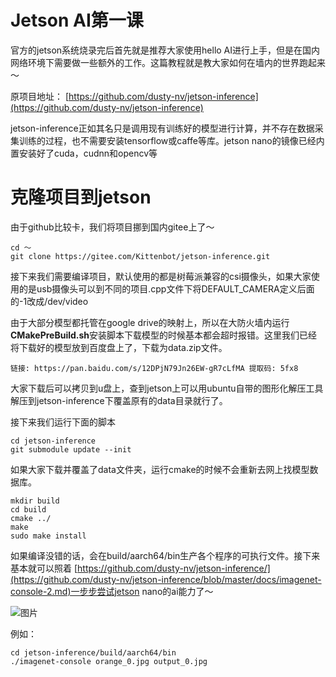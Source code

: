 # Jetson AI第一课

官方的jetson系统烧录完后首先就是推荐大家使用hello AI进行上手，但是在国内网络环境下需要做一些额外的工作。这篇教程就是教大家如何在墙内的世界跑起来～

原项目地址：
[https://github.com/dusty-nv/jetson-inference](https://github.com/dusty-nv/jetson-inference)

jetson-inference正如其名只是调用现有训练好的模型进行计算，并不存在数据采集训练的过程，也不需要安装tensorflow或caffe等库。jetson nano的镜像已经内置安装好了cuda，cudnn和opencv等

# 克隆项目到jetson
由于github比较卡，我们将项目挪到国内gitee上了～
```
cd ～
git clone https://gitee.com/Kittenbot/jetson-inference.git
```

接下来我们需要编译项目，默认使用的都是树莓派兼容的csi摄像头，如果大家使用的是usb摄像头可以到不同的项目.cpp文件下将DEFAULT_CAMERA定义后面的-1改成/dev/video

由于大部分模型都托管在google drive的映射上，所以在大防火墙内运行**CMakePreBuild.sh**安装脚本下载模型的时候基本都会超时报错。这里我们已经将下载好的模型放到百度盘上了，下载为data.zip文件。

```
链接: https://pan.baidu.com/s/12DPjN79Jn26EW-gR7cLfMA 提取码: 5fx8 
```

大家下载后可以拷贝到u盘上，查到jetson上可以用ubuntu自带的图形化解压工具解压到jetson-inference下覆盖原有的data目录就行了。

接下来我们运行下面的脚本

```
cd jetson-inference
git submodule update --init
```

如果大家下载并覆盖了data文件夹，运行cmake的时候不会重新去网上找模型数据库。

```
mkdir build
cd build
cmake ../
make
sudo make install
```

如果编译没错的话，会在build/aarch64/bin生产各个程序的可执行文件。接下来基本就可以照着 [https://github.com/dusty-nv/jetson-inference/](https://github.com/dusty-nv/jetson-inference/blob/master/docs/imagenet-console-2.md)一步步尝试jetson nano的ai能力了～

![图片](https://uploader.shimo.im/f/wgGJpN8vYhQZadAa.png!thumbnail)

例如：

```
cd jetson-inference/build/aarch64/bin
./imagenet-console orange_0.jpg output_0.jpg
```













